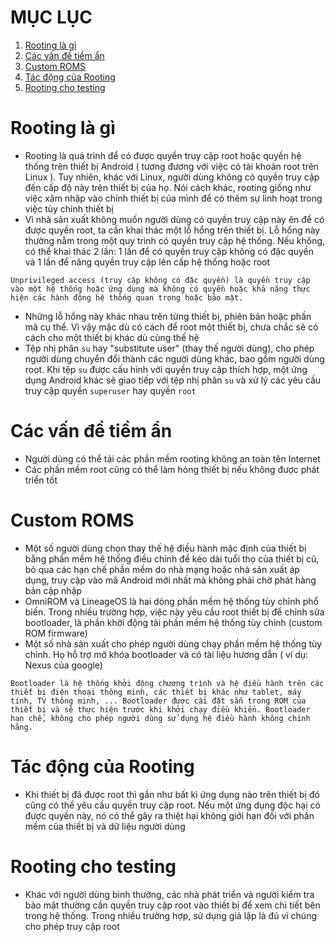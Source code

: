 # MỤC LỤC

1. [Rooting là gì](#rooting-la-gi)
2. [Các vấn đề tiềm ẩn](#cac-van-de-tiem-an)
3. [Custom ROMS](#custom-roms)
4. [Tác động của Rooting](#tac-dong-cua-rooting)
5. [Rooting cho testing](#rooting-cho-testing)

# Rooting là gì

- Rooting là quá trình để có được quyền truy cập root hoặc quyền hệ thống trên thiết bị Android ( tương đương với việc có tài khoản root trên Linux ). Tuy nhiên, khác với Linux, người dùng không có quyền truy cập đến cấp độ này trên thiết bị của họ. Nói cách khác, rooting giống như việc xâm nhập vào chính thiết bị của mình để có thêm sự linh hoạt trong việc tùy chỉnh thiết bị
- Vì nhà sản xuất không muốn người dùng có quyền truy cập này ên để có được quyền root, ta cần khai thác một lỗ hổng trên thiết bị. Lỗ hổng này thường nằm trong một quy trình có quyền truy cập hệ thống. Nếu không, có thể khai thác 2 lần: 1 lần để có quyền truy cập không có đặc quyền và 1 lần để nâng quyền truy cập lên cấp hệ thống hoặc root
```
Unprivileged access (truy cập không có đặc quyền) là quyền truy cập vào một hệ thống hoặc ứng dụng mà không có quyền hoặc khả năng thực hiện các hành động hệ thống quan trọng hoặc bảo mật.
```
- Những lỗ hổng này khác nhau trên từng thiết bị, phiên bản hoặc phần mã cụ thể. Vì vậy mặc dù có cách để root một thiết bị, chưa chắc sẽ có cách cho một thiết bị khác dù cùng thế hệ
- Tệp nhị phân `su` hay "substitute user" (thay thế người dùng), cho phép người dùng chuyển đổi thành các người dùng khác, bao gồm người dùng root. Khi tệp `su` được cấu hình với quyền truy cập thích hợp, một ứng dụng Android khác sẽ giao tiếp với tệp nhị phân `su` và xử lý các yêu cầu truy cập quyền `superuser` hay quyền `root`

# Các vấn đề tiềm ẩn

- Người dùng có thể tải các phần mềm rooting không an toàn tên Internet
- Các phần mềm root cũng có thể làm hỏng thiết bị nếu không được phát triển tốt
  
# Custom ROMS

- Một số người dùng chọn thay thế hệ điều hành mặc định của thiết bị bằng phần mềm hệ thống điều chỉnh để kéo dài tuổi thọ của thiết bị cũ, bỏ qua các hạn chế phần mềm do nhà mạng hoặc nhà sản xuất áp dụng, truy cập vào mã Android mới nhất mà không phải chờ phát hàng bản cập nhập
- OmniROM và LineageOS là hai dòng phần mềm hệ thống tùy chỉnh phổ biến. Trong nhiều trường hợp, việc này yêu cầu root thiết bị để chỉnh sửa bootloader, là phần khởi động tải phần mềm hệ thống tùy chỉnh (custom ROM firmware)
- Một số nhà sản xuất cho phép người dùng chạy phần mềm hệ thống tùy chỉnh. Họ hỗ trợ mở khóa bootloader và có tài liệu hương dẫn ( ví dụ: Nexus của google)

```
Bootloader là hệ thống khởi động chương trình và hệ điều hành trên các thiết bị điện thoại thông minh, các thiết bị khác như tablet, máy tính, TV thông minh, ... Bootloader được cài đặt sẵn trong ROM của thiết bị và sẽ thực hiện trước khi khởi chạy điều khiển. Bootloader hạn chế, không cho phép người dùng sử dụng hệ điều hành không chính hãng.
```
# Tác động của Rooting

- Khi thiết bị đã được root thì gần như bất kì ứng dụng nào trên thiết bị đó cũng có thể yêu cầu quyền truy cập root. Nếu một ứng dụng độc hại có được quyền này, nó có thể gây ra thiệt hại không giới hạn đối với phần mềm của thiết bị và dữ liệu người dùng

# Rooting cho testing

- Khác với người dùng bình thường, các nhà phát triển và người kiểm tra bảo mật thường cần quyền truy cập root vào thiết bị để xem chi tiết bên trong hệ thống. Trong nhiều trường hợp, sử dụng giả lập là đủ vì chúng cho phép truy cập root
